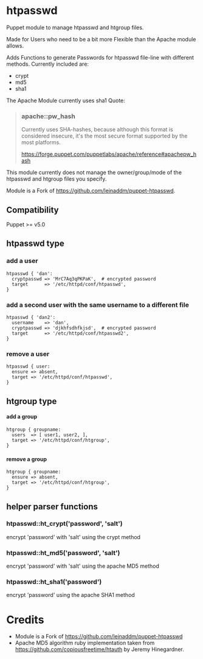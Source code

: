 # htpasswd
Puppet module to manage htpasswd and htgroup files.

Made for Users who need to be a bit more Flexible than the Apache module allows.

Adds Functions to generate Passwords for htpasswd file-line with different methods.
Currently included are:

- crypt
- md5
- sha1

The Apache Module currently uses sha1 Quote:
> ### apache::pw_hash
> Currently uses SHA-hashes, because although this format is considered insecure, it's the most secure format supported by the most platforms.
>
> https://forge.puppet.com/puppetlabs/apache/reference#apachepw_hash

This module currently does not manage the owner/group/mode of the htpasswd and
htgroup files you specify.

Module is a Fork of https://github.com/leinaddm/puppet-htpasswd.

## Compatibility
Puppet >= v5.0

## htpasswd type

### add a user

    htpasswd { 'dan':
      cryptpasswd => 'MrC7Aq3qPKPaK',  # encrypted password
      target      => '/etc/httpd/conf/htpasswd',
    }

### add a second user with the same username to a different file

    htpasswd { 'dan2':
      username    => 'dan',
      cryptpasswd => 'djkhfsdhfkjsd',  # encrypted password
      target      => '/etc/httpd/conf/htpasswd2',
    }

### remove a user

    htpasswd { user:
      ensure => absent,
      target => '/etc/httpd/conf/htpasswd',
    }

## htgroup type

#### add a group

    htgroup { groupname:
      users  => [ user1, user2, ],
      target => '/etc/httpd/conf/htgroup',
    }

#### remove a group

    htgroup { groupname:
      ensure => absent,
      target => '/etc/httpd/conf/htgroup',
    }

## helper parser functions

### htpasswd::ht_crypt('password', 'salt')
encrypt 'password' with 'salt' using the crypt method

### htpasswd::ht_md5('password', 'salt')
encrypt 'password' with 'salt' using the apache MD5 method

### htpasswd::ht_sha1('password')
encrypt 'password' using the apache SHA1 method

# Credits
- Module is a Fork of https://github.com/leinaddm/puppet-htpasswd 
- Apache MD5 algorithm ruby implementation taken from https://github.com/copiousfreetime/htauth by Jeremy Hinegardner.
